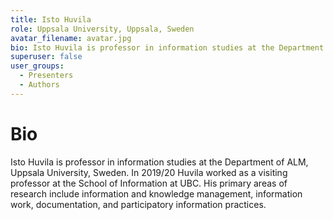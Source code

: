 ```yaml
---
title: Isto Huvila
role: Uppsala University, Uppsala, Sweden
avatar_filename: avatar.jpg
bio: Isto Huvila is professor in information studies at the Department of ALM, Uppsala University, Sweden. In 2019/20 Huvila worked as a visiting professor at the School of Information at UBC. His primary areas of research include information and knowledge management, information work, documentation, and participatory information practices.
superuser: false
user_groups:
  - Presenters
  - Authors
---
```

# Bio

Isto Huvila is professor in information studies at the Department of ALM, Uppsala University, Sweden. In 2019/20 Huvila worked as a visiting professor at the School of Information at UBC. His primary areas of research include information and knowledge management, information work, documentation, and participatory information practices.
